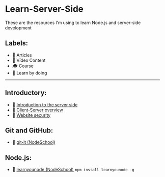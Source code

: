 # Learn-Server-Side
These are the resources I'm using to learn Node.js and server-side development


## Labels:
  - :page_with_curl: Articles
  - :movie_camera: Vídeo Content
  - :mortar_board: Course
  - :triangular_ruler: Learn by doing
  
***

## Introductory:

  - :page_with_curl: [Introduction to the server side](https://developer.mozilla.org/en-US/docs/Learn/Server-side/First_steps/Introduction)
  - :page_with_curl: [Client-Server overview](https://developer.mozilla.org/en-US/docs/Learn/Server-side/First_steps/Client-Server_overview)
  - :page_with_curl: [Website security](https://developer.mozilla.org/en-US/docs/Learn/Server-side/First_steps/Website_security)


## Git and GitHub:

  - :triangular_ruler: [git-it (NodeSchool)](https://github.com/jlord/git-it-electron)


## Node.js:

  - :triangular_ruler: [learnyounode (NodeSchool)](https://github.com/workshopper/learnyounode) ```npm install learnyounode -g```
  
